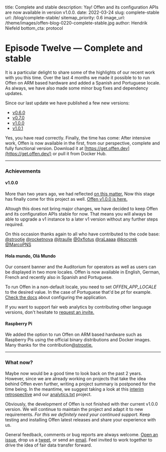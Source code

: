 title: Complete and stable
description: Yay! Offen and its configuration APIs are now available in version v1.0.0.
date: 2022-03-24
slug: complete-stable
url: /blog/complete-stable/
sitemap_priority: 0.6
image_url: /theme/images/offen-blog-0220-complete-stable.jpg
author: Hendrik Niefeld
bottom_cta: protocol

# Episode Twelve — Complete and stable

It is a particular delight to share some of the highlights of our recent work with you this time. Over the last 4 months we made it possible to to run Offen on ARM based hardware and added a Spanish and Portuguese locale. As always, we have also made some minor bug fixes and dependency updates.

Since our last update we have published a few new versions:

- [v0.6.0](https://github.com/offen/offen/releases/tag/v0.6.0)
- [v0.7.0](https://github.com/offen/offen/releases/tag/v0.7.0)
- [v1.0.0](https://github.com/offen/offen/releases/tag/v1.0.0)
- [v1.0.1](https://github.com/offen/offen/releases/tag/v1.0.1)

Yes, you have read correctly. Finally, the time has come: After intensive work, Offen is now available in the first, from our perspective, complete and fully functional version. Download it at [https://get.offen.dev](https://get.offen.dev/) or pull it from Docker Hub.

---

### Achievements

#### v1.0.0

More than two years ago, we had reflected [on this matter.](/blog/untold-roads-versioning-early-stage-software/) Now this stage has finally come for this project as well. [Offen v1.0.0 is here.](https://github.com/offen/offen/releases/tag/v1.0.0)

Altough this does not bring major changes, we have decided to keep Offen and its configuration APIs stable for now. That means you will always be able to upgrade a v1 instance to a later v1 version without any further steps required.

On this occasion thanks again to all who have contributed to the code base:
[@strootje](https://github.com/strootje) [@rocketnova](https://github.com/rocketnova) [@jtraulle](https://github.com/jtraulle) [@0xflotus](https://github.com/0xflotus) [@raLaaaa](https://github.com/raLaaaa) [@kocvrek](https://github.com/kocvrek) [@MarcoPNS](https://github.com/MarcoPNS)

#### Hola mundo, Olá Mundo

Our consent banner and the Auditorium for operators as well as users can be displayed in two more locales. Offen is now available in English, German, French and recently also in Spanish and Portuguese.

To run Offen in a non-default locale, you need to set *OFFEN_APP_LOCALE* to the desired value. In the case of Portuguese that'd be *pt* for example. [Check the docs](https://docs.offen.dev/running-offen/configuring-the-application/#application) about configuring the application.

If you want to support fair web analytics by contributing other language versions, don't hesitate to [request an invite.](mailto:hioffen@posteo.de)

#### Raspberry Pi

We added the option to run Offen on ARM based hardware such as Raspberry Pis using the official binary distributions and Docker images. Many thanks for the contribution[@strootje.](https://github.com/strootje)

---

### What now?

Maybe now would be a good time to look back on the past 2 years. However, since we are already working on projects that take the idea behind Offen even further, writing a project summary is postponed for the time being. In the meantime, we suggest taking a look at this [interim retrospective](/blog/our-story-so-far/) and our [analytics.txt](https://www.analyticstxt.org/) project.

Obviously, the development of Offen is not finished with ther current v1.0.0 version. We will continue to maintain the project and adapt it to new requirements. *For this we definitely need your continued support.* Keep testing and installing Offen latest releases and share your experience with us.

General feedback, comments or bug reports are always welcome. [Open an issue](https://github.com/offen/offen/issues), drop us a [tweet](https://twitter.com/hioffen), or send an [email](mailto:hioffen@posteo.de). Feel invited to work together to drive the idea of fair data transfer forward.
